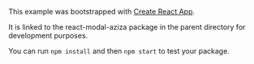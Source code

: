This example was bootstrapped with [Create React App](https://github.com/facebook/create-react-app).

It is linked to the react-modal-aziza package in the parent directory for development purposes.

You can run `npm install` and then `npm start` to test your package.
